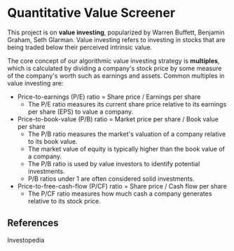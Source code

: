 # Quantitative Value Screener

This project is on **value investing**, popularized by Warren Buffett, Benjamin Graham, Seth Glarman. Value investing refers to investing in stocks that are being traded below their perceived intrinsic value.

The core concept of our algorithmic value investing strategy is **multiples**, which is calculated by dividing a company's stock price by some measure of the company's worth such as earnings and assets. Common multiples in value investing are:
- Price-to-earnings (P/E) ratio = Share price / Earnings per share
    - The P/E ratio measures its current share price relative to its earnings per share (EPS) to value a company.
- Price-to-book-value (P/B) ratio = Market price per share / Book value per share
    - The P/B ratio measures the market's valuation of a company relative to its book value. 
    - The market value of equity is typically higher than the book value of a company. 
    - The P/B ratio is used by value investors to identify potential investments. 
    - P/B ratios under 1 are often considered solid investments.
- Price-to-free-cash-flow (P/CF) ratio = Share price / Cash flow per share
    - The P/CF ratio measures how much cash a company generates relative to its stock price.

## References
Investopedia

